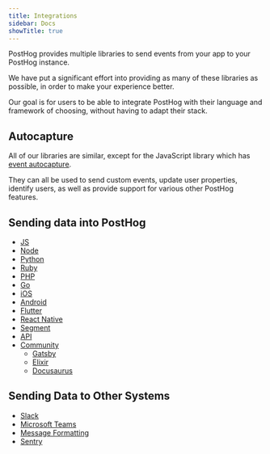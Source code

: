 ```yaml
---
title: Integrations
sidebar: Docs
showTitle: true
---
```


PostHog provides multiple libraries to send events from your app to your PostHog instance.

We have put a significant effort into providing as many of these libraries as possible, in order to make your experience better.

Our goal is for users to be able to integrate PostHog with their language and framework of choosing, without having to adapt their stack.

## Autocapture

All of our libraries are similar, except for the JavaScript library which has [event autocapture](/docs/features/events#autocapture-event-tracking).

They can all be used to send custom events, update user properties, identify users, as well as provide support for various other PostHog features.

## Sending data into PostHog

- [JS](/docs/integrations/js-integration)
- [Node](/docs/integrations/node-integration)
- [Python](/docs/integrations/python-integration)
- [Ruby](/docs/integrations/ruby-integration)
- [PHP](/docs/integrations/php-integration)
- [Go](/docs/integrations/go-integration)
- [iOS](/docs/integrations/ios-integration)
- [Android](/docs/integrations/android-integration)
- [Flutter](/docs/integrations/flutter-integration)
- [React Native](/docs/integrations/react-native-integration)
- [Segment](/docs/integrations/segment-integration)
- [API](/docs/api/overview)
- [Community](/docs/integrations/community)
  - [Gatsby](/docs/integrations/gatsby-integration)
  - [Elixir](/docs/integrations/elixir-integration)
  - [Docusaurus](/docs/integrations/docusaurus-integration)

## Sending Data to Other Systems

- [Slack](/docs/integrations/slack)
- [Microsoft Teams](/docs/integrations/microsoft-teams)
- [Message Formatting](/docs/integrations/message-formatting)
- [Sentry](/docs/integrations/sentry-integration)